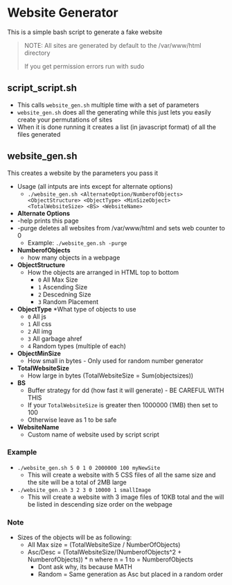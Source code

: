 # Website Generator
This is a simple bash script to generate a fake website

> NOTE: All sites are generated by default to the /var/www/html directory
>
> If you get permission errors run with sudo

## script_script.sh
* This calls `website_gen.sh` multiple time with a set of parameters
* `website_gen.sh` does all the generating while this just lets you easily create your permutations of sites
* When it is done running it creates a list (in javascript format) of all the files generated

## website_gen.sh
This creates a website by the parameters you pass it
* Usage (all intputs are ints except for alternate options)
  * `./website_gen.sh <AlternateOption/NumberofObjects> <ObjectStructure> <ObjectType> <MinSizeObject> <TotalWebsiteSize> <BS> <WebsiteName>`
* **Alternate Options**
 * -help prints this page
 * -purge deletes all websites from /var/www/html and sets web counter to 0
   * Example: `./website_gen.sh -purge`
* **NumberofObjects**
  * how many objects in a webpage
* **ObjectStructure** 
  * How the objects are arranged in HTML top to bottom
	* `0` All Max Size
	* `1` Ascending Size
	* `2` Descedning Size
	* `3` Random Placement
* **ObjectType** 
  *What type of objects to use
	* `0` All js
	* `1` All css
	* `2` All img
	* `3` All garbage ahref
	* `4` Random types (multiple of each)
* **ObjectMinSize**
  * How small in bytes - Only used for random number generator
* **TotalWebsiteSize**
  * How large in bytes (TotalWebsiteSize = Sum(objectsizes))
* **BS**
  * Buffer strategy for dd (how fast it will generate) - BE CAREFUL WITH THIS
  * If your `TotalWebsiteSize` is greater then 1000000 (1MB) then set to 100
  * Otherwise leave as 1 to be safe
* **WebsiteName**
  * Custom name of website used by script script 

### Example
* `./website_gen.sh 5 0 1 0 2000000 100 myNewSite`
  * This will create a website with 5 CSS files of all the same size and the site will be a total of 2MB large
* `./website_gen.sh 3 2 3 0 10000 1 smallImage`
  * This will create a website with 3 image files of 10KB total and the will be listed in descending size order on the webpage 

### Note
* Sizes of the objects will be as following:
  * All Max size = (TotalWebsiteSize / NumberOfObjects)
  *  Asc/Desc = (TotalWebsiteSize/(NumberofObjects^2 + NumberofObjects)) * n where n = 1 to = NumberofObjects
	 * Dont ask why, its because MATH
	 * Random = Same generation as Asc but placed in a random order

